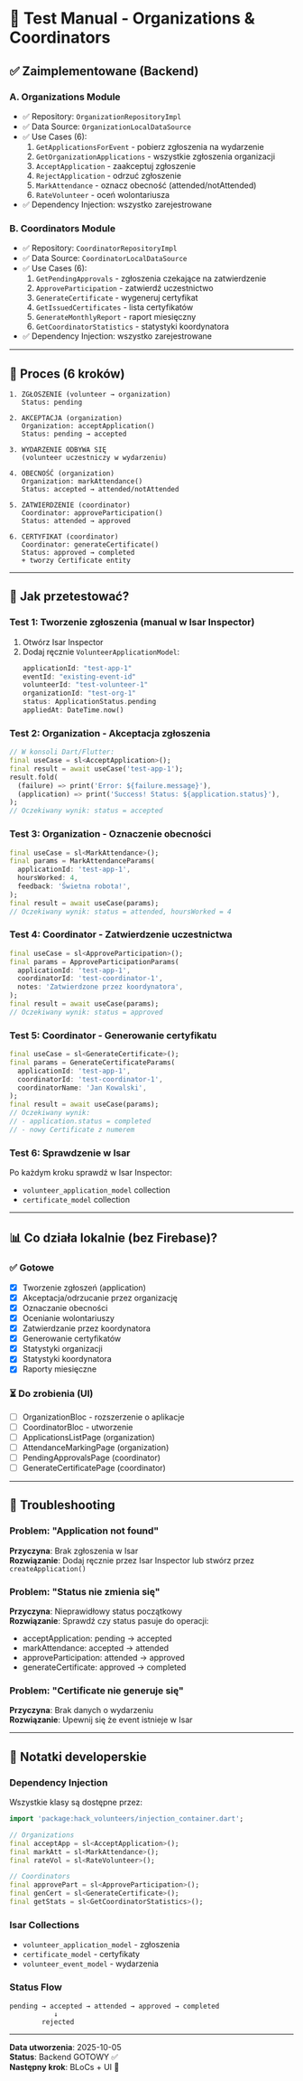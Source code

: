 # 🧪 Test Manual - Organizations & Coordinators

## ✅ Zaimplementowane (Backend)

### **A. Organizations Module**
- ✅ Repository: `OrganizationRepositoryImpl`
- ✅ Data Source: `OrganizationLocalDataSource`
- ✅ Use Cases (6):
  1. `GetApplicationsForEvent` - pobierz zgłoszenia na wydarzenie
  2. `GetOrganizationApplications` - wszystkie zgłoszenia organizacji
  3. `AcceptApplication` - zaakceptuj zgłoszenie
  4. `RejectApplication` - odrzuć zgłoszenie
  5. `MarkAttendance` - oznacz obecność (attended/notAttended)
  6. `RateVolunteer` - oceń wolontariusza
- ✅ Dependency Injection: wszystko zarejestrowane

### **B. Coordinators Module**
- ✅ Repository: `CoordinatorRepositoryImpl`
- ✅ Data Source: `CoordinatorLocalDataSource`
- ✅ Use Cases (6):
  1. `GetPendingApprovals` - zgłoszenia czekające na zatwierdzenie
  2. `ApproveParticipation` - zatwierdź uczestnictwo
  3. `GenerateCertificate` - wygeneruj certyfikat
  4. `GetIssuedCertificates` - lista certyfikatów
  5. `GenerateMonthlyReport` - raport miesięczny
  6. `GetCoordinatorStatistics` - statystyki koordynatora
- ✅ Dependency Injection: wszystko zarejestrowane

---

## 🔄 Proces (6 kroków)

```
1. ZGŁOSZENIE (volunteer → organization)
   Status: pending
   
2. AKCEPTACJA (organization)
   Organization: acceptApplication()
   Status: pending → accepted
   
3. WYDARZENIE ODBYWA SIĘ
   (volunteer uczestniczy w wydarzeniu)
   
4. OBECNOŚĆ (organization)
   Organization: markAttendance()
   Status: accepted → attended/notAttended
   
5. ZATWIERDZENIE (coordinator)
   Coordinator: approveParticipation()
   Status: attended → approved
   
6. CERTYFIKAT (coordinator)
   Coordinator: generateCertificate()
   Status: approved → completed
   + tworzy Certificate entity
```

---

## 🧪 Jak przetestować?

### **Test 1: Tworzenie zgłoszenia (manual w Isar Inspector)**
1. Otwórz Isar Inspector
2. Dodaj ręcznie `VolunteerApplicationModel`:
   ```dart
   applicationId: "test-app-1"
   eventId: "existing-event-id"
   volunteerId: "test-volunteer-1"
   organizationId: "test-org-1"
   status: ApplicationStatus.pending
   appliedAt: DateTime.now()
   ```

### **Test 2: Organization - Akceptacja zgłoszenia**
```dart
// W konsoli Dart/Flutter:
final useCase = sl<AcceptApplication>();
final result = await useCase('test-app-1');
result.fold(
  (failure) => print('Error: ${failure.message}'),
  (application) => print('Success! Status: ${application.status}'),
);
// Oczekiwany wynik: status = accepted
```

### **Test 3: Organization - Oznaczenie obecności**
```dart
final useCase = sl<MarkAttendance>();
final params = MarkAttendanceParams(
  applicationId: 'test-app-1',
  hoursWorked: 4,
  feedback: 'Świetna robota!',
);
final result = await useCase(params);
// Oczekiwany wynik: status = attended, hoursWorked = 4
```

### **Test 4: Coordinator - Zatwierdzenie uczestnictwa**
```dart
final useCase = sl<ApproveParticipation>();
final params = ApproveParticipationParams(
  applicationId: 'test-app-1',
  coordinatorId: 'test-coordinator-1',
  notes: 'Zatwierdzone przez koordynatora',
);
final result = await useCase(params);
// Oczekiwany wynik: status = approved
```

### **Test 5: Coordinator - Generowanie certyfikatu**
```dart
final useCase = sl<GenerateCertificate>();
final params = GenerateCertificateParams(
  applicationId: 'test-app-1',
  coordinatorId: 'test-coordinator-1',
  coordinatorName: 'Jan Kowalski',
);
final result = await useCase(params);
// Oczekiwany wynik: 
// - application.status = completed
// - nowy Certificate z numerem
```

### **Test 6: Sprawdzenie w Isar**
Po każdym kroku sprawdź w Isar Inspector:
- `volunteer_application_model` collection
- `certificate_model` collection

---

## 📊 Co działa lokalnie (bez Firebase)?

### ✅ **Gotowe**
- [x] Tworzenie zgłoszeń (application)
- [x] Akceptacja/odrzucanie przez organizację
- [x] Oznaczanie obecności
- [x] Ocenianie wolontariuszy
- [x] Zatwierdzanie przez koordynatora
- [x] Generowanie certyfikatów
- [x] Statystyki organizacji
- [x] Statystyki koordynatora
- [x] Raporty miesięczne

### ⏳ **Do zrobienia (UI)**
- [ ] OrganizationBloc - rozszerzenie o aplikacje
- [ ] CoordinatorBloc - utworzenie
- [ ] ApplicationsListPage (organization)
- [ ] AttendanceMarkingPage (organization)
- [ ] PendingApprovalsPage (coordinator)
- [ ] GenerateCertificatePage (coordinator)

---

## 🔧 Troubleshooting

### Problem: "Application not found"
**Przyczyna**: Brak zgłoszenia w Isar  
**Rozwiązanie**: Dodaj ręcznie przez Isar Inspector lub stwórz przez `createApplication()`

### Problem: "Status nie zmienia się"
**Przyczyna**: Nieprawidłowy status początkowy  
**Rozwiązanie**: Sprawdź czy status pasuje do operacji:
- acceptApplication: pending → accepted
- markAttendance: accepted → attended
- approveParticipation: attended → approved
- generateCertificate: approved → completed

### Problem: "Certificate nie generuje się"
**Przyczyna**: Brak danych o wydarzeniu  
**Rozwiązanie**: Upewnij się że event istnieje w Isar

---

## 📝 Notatki developerskie

### Dependency Injection
Wszystkie klasy są dostępne przez:
```dart
import 'package:hack_volunteers/injection_container.dart';

// Organizations
final acceptApp = sl<AcceptApplication>();
final markAtt = sl<MarkAttendance>();
final rateVol = sl<RateVolunteer>();

// Coordinators
final approvePart = sl<ApproveParticipation>();
final genCert = sl<GenerateCertificate>();
final getStats = sl<GetCoordinatorStatistics>();
```

### Isar Collections
- `volunteer_application_model` - zgłoszenia
- `certificate_model` - certyfikaty
- `volunteer_event_model` - wydarzenia

### Status Flow
```
pending → accepted → attended → approved → completed
           ↓
        rejected
```

---

**Data utworzenia**: 2025-10-05  
**Status**: Backend GOTOWY ✅  
**Następny krok**: BLoCs + UI 🚀
